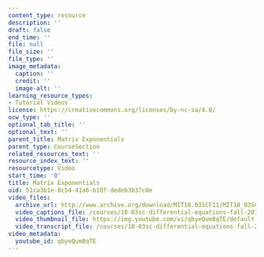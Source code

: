 ```yaml
---
content_type: resource
description: ''
draft: false
end_time: ''
file: null
file_size: ''
file_type: ''
image_metadata:
  caption: ''
  credit: ''
  image-alt: ''
learning_resource_types:
- Tutorial Videos
license: https://creativecommons.org/licenses/by-nc-sa/4.0/
ocw_type: ''
optional_tab_title: ''
optional_text: ''
parent_title: Matrix Exponentials
parent_type: CourseSection
related_resources_text: ''
resource_index_text: ''
resourcetype: Video
start_time: '0'
title: Matrix Exponentials
uid: 51ca3b1e-8c54-41a6-b10f-dedeb3b37c0e
video_files:
  archive_url: http://www.archive.org/download/MIT18.03SCF11/MIT18_03SC_110802_L4_300k.mp4
  video_captions_file: /courses/18-03sc-differential-equations-fall-2011/87bd6ae837b1592782fe502540414a66_qbyeQum8qTE.vtt
  video_thumbnail_file: https://img.youtube.com/vi/qbyeQum8qTE/default.jpg
  video_transcript_file: /courses/18-03sc-differential-equations-fall-2011/baa6706a55abbbad22811fbd162761db_qbyeQum8qTE.pdf
video_metadata:
  youtube_id: qbyeQum8qTE
---
```

